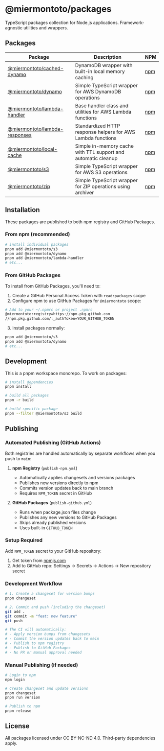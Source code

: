 # @miermontoto/packages

TypeScript packages collection for Node.js applications. Framework-agnostic utilities and wrappers.

## Packages

| Package | Description | NPM |
|---------|-------------|-----|
| [@miermontoto/cached-dynamo](./packages/cached-dynamo) | DynamoDB wrapper with built-in local memory caching | [npm](https://www.npmjs.com/package/@miermontoto/cached-dynamo) |
| [@miermontoto/dynamo](./packages/dynamo) | Simple TypeScript wrapper for AWS DynamoDB operations | [npm](https://www.npmjs.com/package/@miermontoto/dynamo) |
| [@miermontoto/lambda-handler](./packages/lambda-handler) | Base handler class and utilities for AWS Lambda functions | [npm](https://www.npmjs.com/package/@miermontoto/lambda-handler) |
| [@miermontoto/lambda-responses](./packages/lambda-responses) | Standardized HTTP response helpers for AWS Lambda functions | [npm](https://www.npmjs.com/package/@miermontoto/lambda-responses) |
| [@miermontoto/local-cache](./packages/local-cache) | Simple in-memory cache with TTL support and automatic cleanup | [npm](https://www.npmjs.com/package/@miermontoto/local-cache) |
| [@miermontoto/s3](./packages/s3) | Simple TypeScript wrapper for AWS S3 operations | [npm](https://www.npmjs.com/package/@miermontoto/s3) |
| [@miermontoto/zip](./packages/zip) | Simple TypeScript wrapper for ZIP operations using archiver | [npm](https://www.npmjs.com/package/@miermontoto/zip) |

## Installation

These packages are published to both npm registry and GitHub Packages.

### From npm (recommended)

```bash
# install individual packages
pnpm add @miermontoto/s3
pnpm add @miermontoto/dynamo
pnpm add @miermontoto/lambda-handler
# etc...
```

### From GitHub Packages

To install from GitHub Packages, you'll need to:

1. Create a GitHub Personal Access Token with `read:packages` scope
2. Configure npm to use GitHub Packages for `@miermontoto` scope:

```bash
# Add to your ~/.npmrc or project .npmrc
@miermontoto:registry=https://npm.pkg.github.com
//npm.pkg.github.com/:_authToken=YOUR_GITHUB_TOKEN
```

3. Install packages normally:

```bash
pnpm add @miermontoto/s3
pnpm add @miermontoto/dynamo
# etc...
```

## Development

This is a pnpm workspace monorepo. To work on packages:

```bash
# install dependencies
pnpm install

# build all packages
pnpm -r build

# build specific package
pnpm --filter @miermontoto/s3 build
```

## Publishing

### Automated Publishing (GitHub Actions)

Both registries are handled automatically by separate workflows when you push to `main`:

1. **npm Registry** (`publish-npm.yml`)
   - Automatically applies changesets and versions packages
   - Publishes new versions directly to npm
   - Commits version updates back to main branch
   - Requires `NPM_TOKEN` secret in GitHub

2. **GitHub Packages** (`publish-github.yml`)
   - Runs when package.json files change
   - Publishes any new versions to GitHub Packages
   - Skips already published versions
   - Uses built-in `GITHUB_TOKEN`

### Setup Required

Add `NPM_TOKEN` secret to your GitHub repository:
1. Get token from [npmjs.com](https://www.npmjs.com/settings/~/tokens)
2. Add to GitHub repo: Settings → Secrets → Actions → New repository secret

### Development Workflow

```bash
# 1. Create a changeset for version bumps
pnpm changeset

# 2. Commit and push (including the changeset)
git add .
git commit -m "feat: new feature"
git push

# The CI will automatically:
# - Apply version bumps from changesets
# - Commit the version updates back to main
# - Publish to npm registry
# - Publish to GitHub Packages
# - No PR or manual approval needed
```

### Manual Publishing (if needed)

```bash
# Login to npm
npm login

# Create changeset and update versions
pnpm changeset
pnpm run version

# Publish to npm
pnpm release
```

## License

All packages licensed under CC BY-NC-ND 4.0. Third-party dependencies apply.
